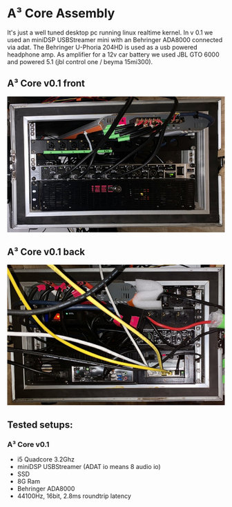 # A³ Core Assembly
It's just a well tuned desktop pc running linux realtime kernel. In v 0.1 we used an miniDSP USBStreamer mini with an Behringer ADA8000 connected via adat. The Behringer U-Phoria 204HD is used as a usb powered headphone amp.
As amplifier for a 12v car battery we used JBL GTO 6000 and powered 5.1 (jbl control one / beyma 15mi300).

## A³ Core v0.1 front
![a3core-front-prototype](pics_assembly/v01/a3core-front-prototype.jpg)

## A³ Core v0.1 back
![a3core-back-prototype](pics_assembly/v01/a3core-back-prototype.jpg)

## Tested setups:
### A³ Core v0.1
- i5 Quadcore 3.2Ghz
- miniDSP USBStreamer (ADAT io means 8 audio io)
- SSD
- 8G Ram
- Behringer ADA8000
- 44100Hz, 16bit, 2.8ms roundtrip latency